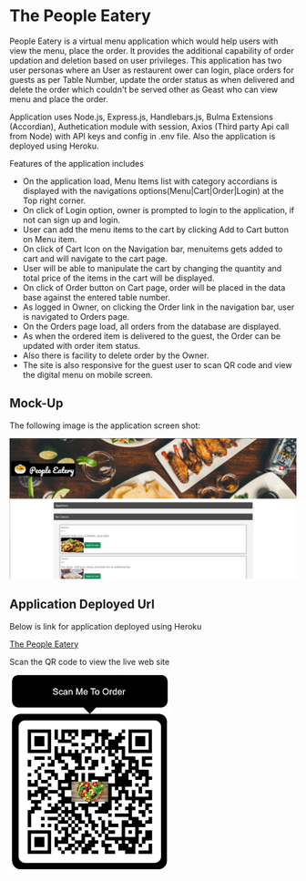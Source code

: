 # The People Eatery
People Eatery is a virtual menu application which would help users with view the menu, place the order. It provides the additional capability of order updation and deletion based on user privileges. This application has two user personas where an User as restaurent ower can login, place orders for guests as per Table Number, update the order status as when delivered and delete the order which couldn't be served other as Geast who can view menu and place the order.

Application uses Node.js, Express.js, Handlebars.js, Bulma Extensions (Accordian), Authetication module with session, Axios (Third party Api call from Node) with API keys and config in .env file. Also the application is deployed using Heroku.

Features of the application includes
* On the application load, Menu Items list with category accordians is displayed with the navigations options(Menu|Cart|Order|Login) at the Top right corner.
* On click of Login option, owner is prompted to login to the application, if not can sign up and login.
* User can add the menu items to the cart by clicking Add to Cart button on Menu item.
* On click of Cart Icon on the Navigation bar, menuitems gets added to cart and will navigate to the cart page.
* User will be able to manipulate the cart by changing the quantity and total price of the items in the cart will be displayed.
* On click of Order button on Cart page, order will be placed in the data base against the entered table number.
* As logged in Owner, on clicking the Order link in the navigation bar, user is navigated to Orders page.
* On the Orders page load, all orders  from the database are displayed.
* As when the ordered item is delivered to the guest, the Order can be updated with order item status.
* Also there is facility to delete order by the Owner.
* The site is also responsive for the guest user to scan QR code and view the digital menu on mobile screen.

## Mock-Up

The following image is the application screen shot:

![Animation cycles through signing into the app, adding menuitems to cart, placing the order, updating the order](./Assets/people-eatery.PNG)

## Application Deployed Url

Below is link for application deployed using Heroku

[The People Eatery](https://people-eatery.herokuapp.com/)

Scan the QR code to view the live web site

![The People Eatery QR](./Assets/PeopleEatery_QRCode.png)

